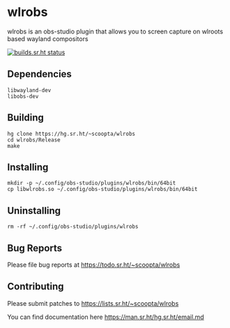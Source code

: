 # wlrobs
wlrobs is an obs-studio plugin that allows you to screen capture on wlroots based wayland compositors

[![builds.sr.ht status](https://builds.sr.ht/~scoopta/wlrobs.svg)](https://builds.sr.ht/~scoopta/wlrobs?)
## Dependencies
	libwayland-dev
	libobs-dev
## Building
	hg clone https://hg.sr.ht/~scoopta/wlrobs
	cd wlrobs/Release
	make
## Installing
	mkdir -p ~/.config/obs-studio/plugins/wlrobs/bin/64bit
	cp libwlrobs.so ~/.config/obs-studio/plugins/wlrobs/bin/64bit
## Uninstalling
	rm -rf ~/.config/obs-studio/plugins/wlrobs
## Bug Reports
Please file bug reports at https://todo.sr.ht/~scoopta/wlrobs
## Contributing
Please submit patches to https://lists.sr.ht/~scoopta/wlrobs

You can find documentation here https://man.sr.ht/hg.sr.ht/email.md
